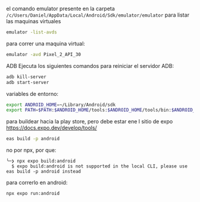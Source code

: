 el comando emulator
presente en la carpeta `/c/Users/Daniel/AppData/Local/Android/Sdk/emulator/emulator`
para listar  las maquinas virtuales
```sh
emulator -list-avds
```
para correr una maquina virtual:
```sh
emulator -avd Pixel_2_API_30
```


ADB
Ejecuta los siguientes comandos para reiniciar el servidor ADB:
```sh
adb kill-server
adb start-server
```
variables de entorno:
```sh
export ANDROID_HOME=~/Library/Android/sdk
export PATH=$PATH:$ANDROID_HOME/tools:$ANDROID_HOME/tools/bin:$ANDROID_HOME/platform-tools
```


para buildear hacia la play store, pero debe estar ene l sitio de expo
https://docs.expo.dev/develop/tools/ 
```sh
eas build -p android
```
 no por npx, por que:
```
╰─❯ npx expo build:android
  $ expo build:android is not supported in the local CLI, please use eas build -p android instead
```
para correrlo en android:
```sh
npx expo run:android
```
